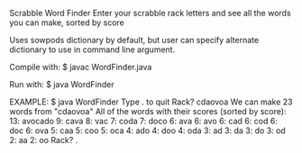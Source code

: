 Scrabble Word Finder
Enter your scrabble rack letters and see all the words you can make, sorted by score

Uses sowpods dictionary by default, but user can specify alternate dictionary to use in command line argument.

Compile with:
$ javac WordFinder.java

Run with:
$ java WordFinder

EXAMPLE:
$ java WordFinder
Type . to quit
Rack? cdaovoa
We can make 23 words from "cdaovoa"
All of the words with their scores (sorted by score):
13: avocado
9: cava
8: vac
7: coda
7: doco
6: ava
6: avo
6: cad
6: cod
6: doc
6: ova
5: caa
5: coo
5: oca
4: ado
4: doo
4: oda
3: ad
3: da
3: do
3: od
2: aa
2: oo
Rack? .

